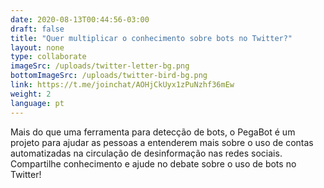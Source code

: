 ```yaml
---
date: 2020-08-13T00:44:56-03:00
draft: false
title: "Quer multiplicar o conhecimento sobre bots no Twitter?"
layout: none
type: collaborate
imageSrc: /uploads/twitter-letter-bg.png
bottomImageSrc: /uploads/twitter-bird-bg.png
link: https://t.me/joinchat/AOHjCkUyx1zPuNzhf36mEw
weight: 2
language: pt
---
```

Mais do que uma  ferramenta para detecção de bots, o PegaBot é um projeto para ajudar as pessoas a entenderem mais sobre o uso de contas automatizadas na circulação de  desinformação nas redes sociais. Compartilhe conhecimento e ajude no debate sobre o uso de bots no Twitter!
